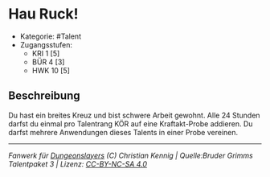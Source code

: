 <!---
Dies ist ein Fanwerk für DUNGEONSLAYERS (C) von Christian Kennig

Quellen:      [Bruder Grimms Talentpaket 3](https://www.f-space.de/ds4/downloads.html)
              [Talentbeschreibungen](https://www.f-space.de/ds4/tools-talentcards.html)
License:      [CC-BY-NC-SA 4.0](https://creativecommons.org/licenses/by-nc-sa/4.0/deed.de)
Richtlinien:  [Fanwerkrichtlinien](https://www.dungeonslayers.net/fanwerk-richtlinien/)
Autor:        Zauberlehrling
-->

  
# Hau Ruck!  
- Kategorie: #Talent  
- Zugangsstufen:  
  - KRI 1 [5]  
  - BÜR 4 [3]  
  - HWK 10 [5]  

## Beschreibung  
Du hast ein breites Kreuz und bist schwere Arbeit gewohnt. Alle 24 Stunden darfst du einmal pro Talentrang KÖR auf eine Kraftakt-Probe addieren. Du darfst mehrere Anwendungen dieses Talents in einer Probe vereinen.


___  
*Fanwerk für [Dungeonslayers](https://www.dungeonslayers.net/) (C) Christian Kennig | Quelle:Bruder Grimms Talentpaket 3 | Lizenz: [CC-BY-NC-SA 4.0](https://creativecommons.org/licenses/by-nc-sa/4.0/deed.de)*  